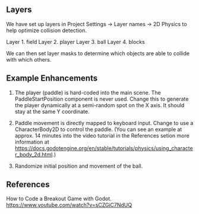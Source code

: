 ## Layers 

We have set up layers in Project Settings -> Layer names -> 2D Physics to help optimize collision detection.

Layer 1. field
Layer 2. player
Layer 3. ball
Layer 4. blocks

We can then set layer masks to determine which objects are able to collide with which others.


## Example Enhancements

1. The player (paddle) is hard-coded into the main scene. The PaddleStartPosition component is never used. Change this to generate the player dynamically at a semi-random spot on the X axis. It should stay at the same Y coordinate.

2. Paddle movement is directly mapped to keyboard input. Change to use a CharacterBody2D to control the paddle. (You can see an example at approx. 14 minutes into the video tutorial in the References setion more information at https://docs.godotengine.org/en/stable/tutorials/physics/using_character_body_2d.html.)

3. Randomize initial position and movement of the ball.

## References

How to Code a Breakout Game with Godot. https://www.youtube.com/watch?v=sCZGiC7NdUQ 